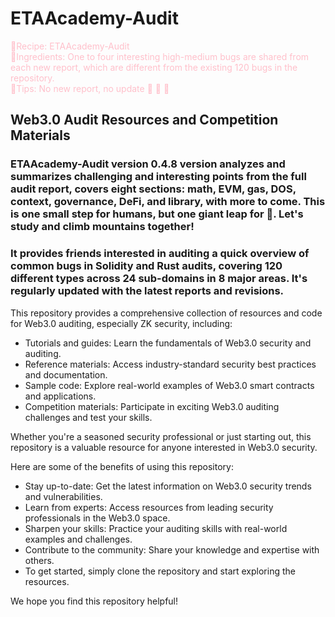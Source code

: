 # ETAAcademy-Audit
<span style="color: pink;">
🐬Recipe: ETAAcademy-Audit<br>
💓Ingredients:  One to four interesting high-medium bugs are shared from each new report, which are different from the existing 120 bugs in the repository.<br>
🥰Tips: No new report, no update  🫡 💓 🚀 
</span>

## Web3.0 Audit Resources and Competition Materials

### ETAAcademy-Audit version 0.4.8 version analyzes and summarizes challenging and interesting points from the full audit report, covers eight sections: math, EVM, gas, DOS, context, governance, DeFi, and library, with more to come. This is one small step for humans, but one giant leap for 🐬. Let's study and climb mountains together!

### It provides friends interested in auditing a quick overview of common bugs in Solidity and Rust audits, covering 120 different types across 24 sub-domains in 8 major areas. It's regularly updated with the latest reports and revisions.

This repository provides a comprehensive collection of resources and code for Web3.0 auditing, especially ZK security, including:

- Tutorials and guides: Learn the fundamentals of Web3.0 security and auditing.
- Reference materials: Access industry-standard security best practices and documentation.
- Sample code: Explore real-world examples of Web3.0 smart contracts and applications.
- Competition materials: Participate in exciting Web3.0 auditing challenges and test your skills.

Whether you're a seasoned security professional or just starting out, this repository is a valuable resource for anyone interested in Web3.0 security.

Here are some of the benefits of using this repository:

- Stay up-to-date: Get the latest information on Web3.0 security trends and vulnerabilities.
- Learn from experts: Access resources from leading security professionals in the Web3.0 space.
- Sharpen your skills: Practice your auditing skills with real-world examples and challenges.
- Contribute to the community: Share your knowledge and expertise with others.
- To get started, simply clone the repository and start exploring the resources.

We hope you find this repository helpful!
